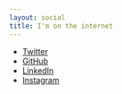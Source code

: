 ```yaml
---
layout: social
title: I'm on the internet
---
```


* [<i class="fa fa-twitter"></i> Twitter](https://twitter.com/dstaley)
* [<i class="fa fa-github"></i> GitHub](https://github.com/dstaley)
* [<i class="fa fa-linkedin"></i> LinkedIn](https://www.linkedin.com/in/dstaley)
* [<i class="fa fa-instagram"></i> Instagram](http://instagram.com/dylanstaley)